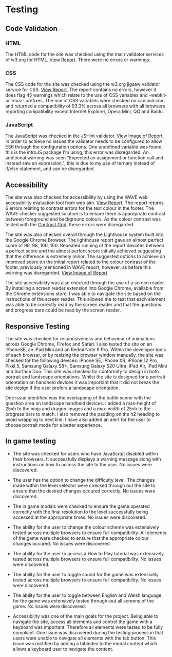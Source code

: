 # Testing

## Code Validation

### HTML 
The HTML code for the site was checked using the main validator services of w3.org for HTML. [View Report](https://validator.w3.org/nu/?doc=https%3A%2F%2Fchelsea-designs.github.io%2Fnegative-ninjas%2F). There were no errors or warnings.

### CSS
The CSS code for the site was checked using the w3.org jigsaw validator service for CSS. [View Report](https://jigsaw.w3.org/css-validator/validator?uri=https%3A%2F%2Fchelsea-designs.github.io%2Fnegative-ninjas%2F&profile=css3svg&usermedium=all&warning=1&vextwarning=&lang=en#warnings). The report contains no errors, however it does flag 45 warnings which relate to the use of CSS variables and -webkit- or -moz- prefixes. The use of CSS variables were checked on caniuse.com and returned a compatibility of 93.3% across all browsers with all browsers reporting compatibility except Internet Explorer, Opera Mini, QQ and Baidu.

### JavaScript
The JavaScript was checked in the JSHint validator. [View Image of Report](assets/readme-images/jshint-report.png). In order to achieve no issues the validator needs to be configured to allow ES6 through the configuration options. One undefined variable was found, this is the introJS package I'm using, this error was disregarded. An additional warning was seen "Expected an assignment or function call and instead saw an expression.", this is due to my use of ternary instead of if/else statement, and can be disregarded.

## Accessibility
The site was also checked for accessibility by using the WAVE web accessibility evaluation tool from web aim. [View Report](https://wave.webaim.org/report#/https://chelsea-designs.github.io/negative-ninjas/). The report returns 6 errors relating to contrast errors for the text colour in the footer. The WAVE checker suggested solution is to ensure there is appropriate contrast between foreground and background colours. As the colour contrast was tested with the [Contrast Grid](https://contrast-grid.eightshapes.com/?version=1.1.0&background-colors=&foreground-colors=%23fffff%2C%20White%0D%0A%23E7E2DB%2C%20White%0D%0A%23f8f8f8%2C%20White%0D%0A%23b3b3b3%2C%20%20Light%20Grey%0D%0A%23F8BA50%2C%20%20Light%20Orange%0D%0A%23FB940A%2C%20%20Mid%20Orange%0D%0A%23EA7607%2C%20%20Dark%20Orange%0D%0A%23020101%2C%20Black%0D%0A&es-color-form__tile-size=compact&es-color-form__show-contrast=aaa&es-color-form__show-contrast=aa&es-color-form__show-contrast=aa18&es-color-form__show-contrast=dnp), these errors were disregarded.

The site was also checked overall through the Lighthouse system built into the Google Chrome Browser. The lighthouse report gave an almost perfect score of 99, 98, 100, 100. Repeated running of the report deviates between a perfect score and the almost perfect score initially achieved suggesting that the difference is extremely minor. The suggested options to achieve an improved score on the initial report related to the colour contrast of the footer, previously mentioned in WAVE report, however, as before this warning was disregarded. [View Image of Report](assets/readme-images/lighthouse-report.png)

The site accessibility was also checked through the use of a screen reader. By installing a screen reader extension into Google Chrome, available from the Chrome extensions store, I was able to navigate the site based on the instructions of the screen reader. This allowed me to test that each element was able to be correctly read by the screen reader and that the questions and progress bars could be read by the screen reader.

## Responsive Testing

The site was checked for responsiveness and behaviour of animations across Google Chrome, Firefox and Safari. I also tested the site on an iPhoneSE, an iPad Mini and an Redmi Note 9 Pro. Within the developer tools of each browser, or by resizing the browser window manually, the site was checked for the following devices: iPhone SE, iPhone XR, iPhone 12 Pro, Pixel 5, Samsung Galaxy S8+, Samsung Galaxy S20 Ultra, iPad Air, iPad Mini and Surface Duo. This site was checked for conformity to design in both portrait and landscape orientations. Whilst the site is designed for a portrait orientation on handheld devices it was important that it did not break the site design if the user prefers a landscape orientation.

One issue identified was the overlapping of the battle scene with the question area on landscape handheld devices. I added a max-height of 25vh to the ninja and dragon images and a max-width of 25vh to the progress bars to match. I also removed the padding on the h2 heading to avoid wrapping to next line. I have also added an alert for the user to choose portrait mode for a better experience.


## In game testing
* The site was checked for users who have JavaScript disabled within their browsers. It successfully displays a warning message along with instructions on how to access the site to the user.
No issues were discovered.

* The user has the option to change the difficulty level. The changes made within the level selector were checked through out the site to ensure that the desired changes occured correctly. 
No issues were discovered.

* The in game modals were checked to ensure the game operated correctly with the final resolution to the level successfully being accessed at the appropriate times.
No issues were discovered.

* The ability for the user to change the colour scheme was extensively tested across multiple browsers to ensure full compatibility. All elements of the game were checked to ensure that the appropriate colour changes occured.
No issues were discovered.

* The ability for the user to access a How to Play tutorial was extensively tested across multiple browsers to ensure full compatibility. 
No issues were discovered.

* The ability for the user to toggle sound for the game was extensively tested across multiple browsers to ensure full compatibility. 
No issues were discovered.

* The ability for the user to toggle between English and Welsh language for the game was extensively tested through-out all screens of the game.
No issues were discovered.

* Accessibility was one of the main goals for the project. Being able to navigate the site, access all elements and control the game with a keyboard was important. Therefore all elements were tested to be fully compliant. One issue was discovered during the testing process in that users were unable to navigate all elements with the tab button. This issue was rectified by adding a tabindex to the modal content which allows a keyboard user to navigate the content.